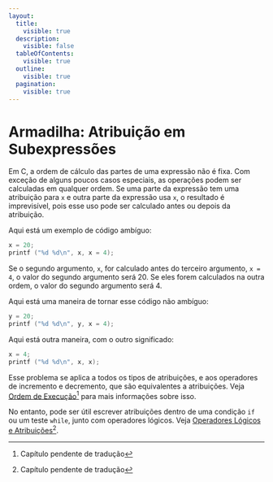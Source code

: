 ```yaml
---
layout:
  title:
    visible: true
  description:
    visible: false
  tableOfContents:
    visible: true
  outline:
    visible: true
  pagination:
    visible: true
---
```


# Armadilha: Atribuição em Subexpressões

Em C, a ordem de cálculo das partes de uma expressão não é fixa. Com exceção de alguns poucos casos especiais, as operações podem ser calculadas em qualquer ordem. Se uma parte da expressão tem uma atribuição para `x` e outra parte da expressão usa `x`, o resultado é imprevisível, pois esse uso pode ser calculado antes ou depois da atribuição.

Aqui está um exemplo de código ambíguo:

```c
x = 20;
printf ("%d %d\n", x, x = 4);
```

Se o segundo argumento, `x`, for calculado antes do terceiro argumento, `x = 4`, o valor do segundo argumento será 20. Se eles forem calculados na outra ordem, o valor do segundo argumento será 4.

Aqui está uma maneira de tornar esse código não ambíguo:

```c
y = 20;
printf ("%d %d\n", y, x = 4);
```

Aqui está outra maneira, com o outro significado:

```c
x = 4;
printf ("%d %d\n", x, x);
```

Esse problema se aplica a todos os tipos de atribuições, e aos operadores de incremento e decremento, que são equivalentes a atribuições. Veja [Ordem de Execução](#user-content-fn-1)[^1] para mais informações sobre isso.

No entanto, pode ser útil escrever atribuições dentro de uma condição `if` ou um teste `while`, junto com operadores lógicos. Veja [Operadores Lógicos e Atribuições](#user-content-fn-2)[^2].

[^1]: Capítulo pendente de tradução

[^2]: Capítulo pendente de tradução
